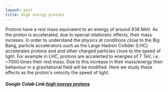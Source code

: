 ```yaml
---
layout: post
title: High energy protons
---
```


Protons have a rest mass equivalent to an energy of around 938 MeV. As the proton is accelerated, due to special relativistic effects, their mass increses. In order to understand the physics at conditions close to the Big Bang, particle accelerators such as the Large Hadron Collider (LHC) accelerates protons and and other charged particles close to the speed of light. For example in LHC, protons are accelerted to energies of 7 TeV, i.e. ~7000 times their rest mass. Due to this increase in their mass/energy their behaviour in a gravitational field will be modified. Here we study these effects as the proton's velocity the speed of light.

##### Google Colab Link:[high energy protons](https://github.com/AvijeetPrasad/laputas/blob/main/high_energy_protons.ipynb)
